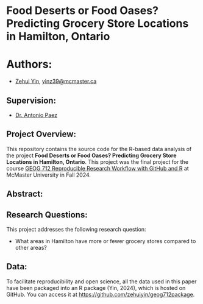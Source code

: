 # Food Deserts or Food Oases? Predicting Grocery Store Locations in Hamilton, Ontario

# Authors: 
- [Zehui Yin](https://zehuiyin.github.io/), [yinz39@mcmaster.ca](mailto:yinz39@mcmaster.ca)

## Supervision: 
- [Dr. Antonio Paez](https://experts.mcmaster.ca/display/paezha)

## Project Overview:
This repository contains the source code for the R-based data analysis of the project 
**Food Deserts or Food Oases? Predicting Grocery Store Locations in Hamilton, Ontario**. 
This project was the final project for the course 
[GEOG 712 Reproducible Research Workflow with GitHub and R](https://academiccalendars.romcmaster.ca/preview_course.php?catoid=55&coid=274877) 
at McMaster University in Fall 2024.

## Abstract:

## Research Questions:
This project addresses the following research question:
- What areas in Hamilton have more or fewer grocery stores compared to other areas?

## Data:
To facilitate reproducibility and open science, all the data used in this paper have been packaged into an R package (Yin, 2024), which is hosted on GitHub. You can access it at <https://github.com/zehuiyin/geog712package>.
